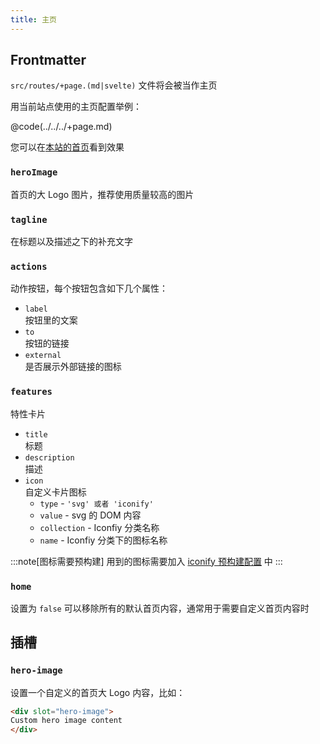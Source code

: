 ```yaml
---
title: 主页
---
```


## Frontmatter

`src/routes/+page.(md|svelte)` 文件将会被当作主页

用当前站点使用的主页配置举例：

@code(../../../+page.md)

您可以在[本站的首页](/)看到效果

### `heroImage`

首页的大 Logo 图片，推荐使用质量较高的图片

### `tagline`

在标题以及描述之下的补充文字

### `actions`

动作按钮，每个按钮包含如下几个属性：
* `label`  
  按钮里的文案
* `to`  
  按钮的链接
* `external`  
  是否展示外部链接的图标

### `features`

特性卡片

* `title`  
  标题
* `description`  
  描述
* `icon`  
自定义卡片图标
  * `type` - `'svg' 或者 'iconify'`
  * `value` - svg 的 DOM 内容
  * `collection` - Iconfiy 分类名称
  * `name` - Iconfiy 分类下的图标名称

:::note[图标需要预构建]
用到的图标需要加入 [iconify 预构建配置](/reference/default-theme/#preBuildIconifyIcons) 中
:::

### `home`

设置为 `false` 可以移除所有的默认首页内容，通常用于需要自定义首页内容时

## 插槽

### `hero-image`

设置一个自定义的首页大 Logo 内容，比如： 

```html title="/src/routes/+page.(md|svelte)"
<div slot="hero-image">
Custom hero image content
</div>
```
